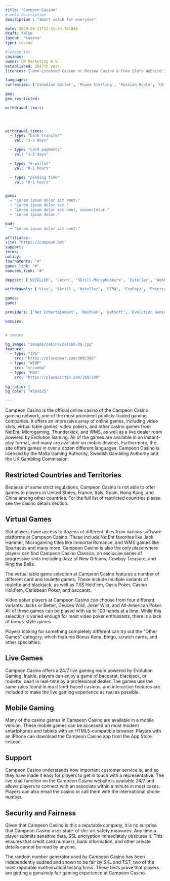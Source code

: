```yaml
---
title: "Campeon Casino"
# meta description
description : "Smart watch for everyone"

date: 2020-09-11T12:51:44.741948
draft: false
layout: "casino" 
type: casino

#categories
casinos: 
owner: CW Marketing B.V.
established: 2017th year
licences: ['Non-Licensed Casino or Review Casino & Free Slots Website']

languages: 
currencies: ['Canadian Dollar', 'Pound Sterling', 'Russian Ruble', 'US Dollar', 'Norwegian Krone', 'Euro', 'Australian Dollar', 'New Zealand Dollar']

geo: 
geo_resrticted: 

withdrawal_limit:

  
  

withdrawal_times:
  - type: "bank transfer"
    val: "1-5 days"

  - type: "card payments"
    val: "1-5 days"

  - type: "e-wallet"
    val: "0-1 hours"

  - type: "pending time"
    val: "0-1 hours"


good:
  - "Lorem ipsum dolor sit amet."
  - "Lorem ipsum dolor sit."
  - "Lorem ipsum dolor sit amet, consectetur."
  - "Lorem ipsum dolor."

bad:
  - "Lorem ipsum dolor sit amet."

affiliates: 
site: "https://campeon.bet"
support: 
terms:
policy:
tournaments: "#"
games_link: "#"
bonuses_link: "#"

deposit: ['NETELLER', 'Jeton', 'Skrill-Moneybookers', 'Euteller', 'WebMoney', 'Visa QIWI', 'iDeal', 'Flexepin', 'MuchBetter', 'CASHlib', 'SOFORT Banking', 'Trustly', 'ecoPayz', 'Bank Wire Transfer', 'Giropay', 'paysafecard', 'Entercash', 'Boleto Bancario', 'Visa', 'AstroPay Card', 'Yandex', 'MasterCard', 'Zimpler']

withdrawals: ['Visa', 'Skrill', 'Neteller', 'SEPA', 'EcoPayz', 'Entercash', 'Zimpler', 'Euteller', 'iDeal', 'Yandex Money']

games: 
game:

providers: ['Net Entertainment', 'NextGen', 'BetSoft', 'Evolution Gaming', 'Pragmatic Play', 'NYX Interactive', 'iSoftBet', 'playson', 'Endorphina', 'GameArt', 'Ezugi', 'Habanero Systems', 'Iron Dog Studio', 'Pariplay', 'Mr Slotty', 'Genii', 'WM', 'Multi Slot Casinos', 'omi-gaming', 'BetConstruct', 'casino technology', 'Join Games', 'ZEUS Services', 'CWC Gaming']

bonuses:


# images

bg_image: "images/casino/casino-bg.jpg"  
feature:
  - type: "JPG" 
    src: "https://placebear.com/300/300"
  - type: "WEBP"
    src: "srcwebp"
  - type: "PNG"
    src: "https://placekitten.com/300/300"  
 
bg_ratio: 1 
bg_color: "#58a525"  

---
```


Campeon Casino is the official online casino of the Campeon Casino gaming network, one of the most prominent publicly-traded gaming companies. It offers an impressive array of online games, including video slots, virtual table games, video pokers, and other casino games from NetEnt, Microgaming, Thunderkick, and WMS, as well as a live dealer room powered by Evolution Gaming. All of the games are available in an instant-play format, and many are available on mobile devices. Furthermore, the site offers games in over a dozen different languages. Campeon Casino is licensed by the Malta Gaming Authority, Swedish Gambling Authority and the UK Gambling Commission.

## Restricted Countries and Territories
Because of some strict regulations, Campeon Casino is not able to offer games to players in United States, France, Italy, Spain, Hong Kong, and China among other countries. For the full list of restricted countries please see the casino details section.

## Virtual Games
Slot players have access to dozens of different titles from various software platforms at Campeon Casino. These include NetEnt favorites like Jack Hammer, Microgaming titles like Immortal Romance, and WMS games like Spartacus and many more. Campeon Casino is also the only place where players can find Campeon Casino Classics, an exclusive series of progressive slots including Jazz of New Orleans, Cowboy Treasure, and Ring the Bells.

The virtual table game selection at Campeon Casino features a number of different card and roulette games. These include multiple variants of roulette and blackjack, as well as TXS Hold'em, Oasis Poker, Casino Hold'em, Caribbean Poker, and baccarat.

Video poker players at Campeon Casino can choose from four different variants: Jacks or Better, Deuces Wild, Joker Wild, and All-American Poker. All of these games can be played with up to 100 hands at a time. While this selection is varied enough for most video poker enthusiasts, there is a lack of bonus-style games.

Players looking for something completely different can try out the "Other Games" category, which features Bonus Keno, Bingo, scratch cards, and other specialties.

## Live Games
Campeon Casino offers a 24/7 live gaming room powered by Evolution Gaming. Inside, players can enjoy a game of baccarat, blackjack, or roulette, dealt in real-time by a professional dealer. The games use the same rules found in most land-based casinos, and interactive features are included to make the live gaming experience as real as possible.

## Mobile Gaming
Many of the casino games in Campeon Casino are available in a mobile version. These mobile games can be accessed on most modern smartphones and tablets with an HTML5-compatible browser. Players with an iPhone can download the Campeon Casino app from the App Store instead.

## Support
Campeon Casino understands how important customer service is, and so they have made it easy for players to get in touch with a representative. The live chat function on the Campeon Casino website is available 24/7 and allows players to connect with an associate within a minute in most cases. Players can also email the casino or call them with the international phone number.

## Security and Fairness
Given that Campeon Casino is this a reputable company, it is no surprise that Campeon Casino uses state-of-the-art safety measures. Any time a player submits sensitive data, SSL encryption immediately obscures it. This ensures that credit card numbers, bank information, and other private details cannot be read by anyone.

The random number generator used by Campeon Casino has been independently audited and shown to be fair by SKL and TST, two of the most reputable mathematical testing firms. These tests prove that players are getting a genuinely fair gaming experience at Campeon Casino.